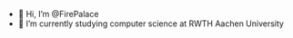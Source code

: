 - 👋 Hi, I’m @FirePalace
- 🌱 I’m currently studying computer science at RWTH Aachen University

<!---
FirePalace/FirePalace is a ✨ special ✨ repository because its `README.md` (this file) appears on your GitHub profile.
You can click the Preview link to take a look at your changes.
--->
